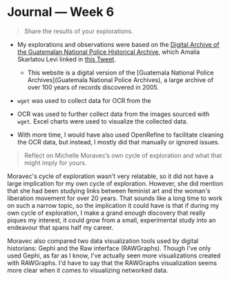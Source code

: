 # Journal — Week 6

> Share the results of your explorations.

* My explorations and observations were based on the [Digital Archive of the Guatemalan National Police Historical Archive](https://ahpn.lib.utexas.edu/home), which Amalia Skarlatou Levi linked in [this Tweet](https://twitter.com/amaliasl/status/1245559883816189955).
  * This website is a digital version of the [Guatemala National Police Archives](Guatemala National Police Archives), a large archive of over 100 years of records discovered in 2005.

* `wget` was used to collect data for OCR from the 
* OCR was used to further collect data from the images sourced with `wget`. Excel charts were used to visualize the collected data.
* With more time, I would have also used OpenRefine to facilitate cleaning the OCR data, but instead, I mostly did that manually or ignored issues. 

> Reflect on Michelle Moravec’s own cycle of exploration and what that might imply for yours.

Moravec's cycle of exploration wasn't very relatable, so it did not have a large implication for my own cycle of exploration. However, she did mention that she had been studying links between feminist art and the woman's liberation movement for over 20 years. That sounds like a long time to work on such a narrow topic, so the implication it could have is that if during my own cycle of exploration, I make a grand enough discovery that really piques my interest, it could grow from a small, experimental study into an endeavour that spans half my career.

Moravec also compared two data visualization tools used by digital historians: Gephi and the Raw interface (RAWGraphs). Though I've only used Gephi, as far as I know, I've actually seen more visualizations created with RAWGraphs. I'd have to say that the RAWGraphs visualization seems more clear when it comes to visualizing networked data.
